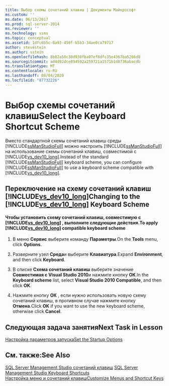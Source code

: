 ```yaml
---
title: Выбор схемы сочетаний клавиш | Документы Майкрософт
ms.custom: ''
ms.date: 06/13/2017
ms.prod: sql-server-2014
ms.reviewer: ''
ms.technology: ssms
ms.topic: conceptual
ms.assetid: 1dfc6b5c-0a93-450f-b5b3-34ae0ca79717
author: stevestein
ms.author: sstein
ms.openlocfilehash: 8b82a50c30d930fba07ef8dfc35e4367ba5266d8
ms.sourcegitcommit: ad4d92dce894592a259721a1571b1d8736abacdb
ms.translationtype: MT
ms.contentlocale: ru-RU
ms.lasthandoff: 08/04/2020
ms.locfileid: "87732226"
---
```

# <a name="select-the-keyboard-shortcut-scheme"></a><span data-ttu-id="bdeb7-102">Выбор схемы сочетаний клавиш</span><span class="sxs-lookup"><span data-stu-id="bdeb7-102">Select the Keyboard Shortcut Scheme</span></span>
  <span data-ttu-id="bdeb7-103">Вместо стандартной схемы сочетаний клавиш среды [!INCLUDE[ssManStudioFull](../../includes/ssmanstudiofull-md.md)] можно настроить [!INCLUDE[ssManStudioFull](../../includes/ssmanstudiofull-md.md)] на использование схемы сочетаний клавиш, совместимой с [!INCLUDE[vs_dev10_long](../../includes/vs-dev10-long-md.md)].</span><span class="sxs-lookup"><span data-stu-id="bdeb7-103">Instead of the standard [!INCLUDE[ssManStudioFull](../../includes/ssmanstudiofull-md.md)] keyboard scheme, you can configure [!INCLUDE[ssManStudioFull](../../includes/ssmanstudiofull-md.md)] to use a keyboard scheme compatible with [!INCLUDE[vs_dev10_long](../../includes/vs-dev10-long-md.md)].</span></span>  
  
## <a name="changing-to-the-vs_dev10_long-keyboard-scheme"></a><span data-ttu-id="bdeb7-104">Переключение на схему сочетаний клавиш [!INCLUDE[vs_dev10_long](../../includes/vs-dev10-long-md.md)]</span><span class="sxs-lookup"><span data-stu-id="bdeb7-104">Changing to the [!INCLUDE[vs_dev10_long](../../includes/vs-dev10-long-md.md)] Keyboard Scheme</span></span>  
  
#### <a name="to-apply-vs_dev10_long-compatible-keyboard-scheme"></a><span data-ttu-id="bdeb7-105">Чтобы установить схему сочетаний клавиш, совместимую с [!INCLUDE[vs_dev10_long](../../includes/vs-dev10-long-md.md)] , выполните следующие действия.</span><span class="sxs-lookup"><span data-stu-id="bdeb7-105">To apply [!INCLUDE[vs_dev10_long](../../includes/vs-dev10-long-md.md)] compatible keyboard scheme</span></span>  
  
1.  <span data-ttu-id="bdeb7-106">В меню **Сервис** выберите команду **Параметры**.</span><span class="sxs-lookup"><span data-stu-id="bdeb7-106">On the **Tools** menu, click **Options**.</span></span>  
  
2.  <span data-ttu-id="bdeb7-107">Разверните узел **Среда**и выберите **Клавиатура**.</span><span class="sxs-lookup"><span data-stu-id="bdeb7-107">Expand **Environment**, and then click **Keyboard**.</span></span>  
  
3.  <span data-ttu-id="bdeb7-108">В списке **Схема сочетаний клавиш** выберите значение **Совместимая с Visual Studio 2010**и нажмите кнопку **ОК**.</span><span class="sxs-lookup"><span data-stu-id="bdeb7-108">In the **Keyboard scheme** list, select **Visual Studio 2010 Compatible**, and then click **OK**.</span></span>  
  
4.  <span data-ttu-id="bdeb7-109">Нажмите кнопку **ОК** , если нужно использовать новую схему сочетаний клавиш, в противном случае нажмите кнопку **Отмена**.</span><span class="sxs-lookup"><span data-stu-id="bdeb7-109">Click **OK** if you want to use the new keyboard scheme, otherwise click **Cancel**.</span></span>  
  
## <a name="next-task-in-lesson"></a><span data-ttu-id="bdeb7-110">Следующая задача занятия</span><span class="sxs-lookup"><span data-stu-id="bdeb7-110">Next Task in Lesson</span></span>  
 [<span data-ttu-id="bdeb7-111">Настройка параметров запуска</span><span class="sxs-lookup"><span data-stu-id="bdeb7-111">Set the Startup Options</span></span>](lesson-1-7-set-the-startup-options.md)  
  
## <a name="see-also"></a><span data-ttu-id="bdeb7-112">См. также:</span><span class="sxs-lookup"><span data-stu-id="bdeb7-112">See Also</span></span>  
 <span data-ttu-id="bdeb7-113">[SQL Server Management Studio сочетаний клавиш](../sql-server-management-studio-keyboard-shortcuts.md) </span><span class="sxs-lookup"><span data-stu-id="bdeb7-113">[SQL Server Management Studio Keyboard Shortcuts](../sql-server-management-studio-keyboard-shortcuts.md) </span></span>  
 [<span data-ttu-id="bdeb7-114">Настройка меню и сочетаний клавиш</span><span class="sxs-lookup"><span data-stu-id="bdeb7-114">Customize Menus and Shortcut Keys</span></span>](../customize-menus-and-shortcut-keys.md)  
  
  
